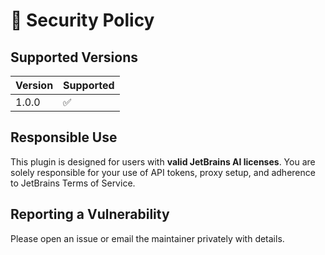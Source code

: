 # 🔐 Security Policy

## Supported Versions

| Version | Supported |
| ------- | --------- |
| 1.0.0   | ✅         |

## Responsible Use

This plugin is designed for users with **valid JetBrains AI licenses**. You are solely responsible for your use of API tokens, proxy setup, and adherence to JetBrains Terms of Service.

## Reporting a Vulnerability

Please open an issue or email the maintainer privately with details.
